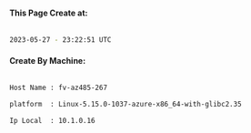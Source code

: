 
   
#### This Page Create at:

```bash

2023-05-27 - 23:22:51 UTC

```

#### Create By Machine:

```bash

Host Name : fv-az485-267

platform  : Linux-5.15.0-1037-azure-x86_64-with-glibc2.35

Ip Local  : 10.1.0.16

```

